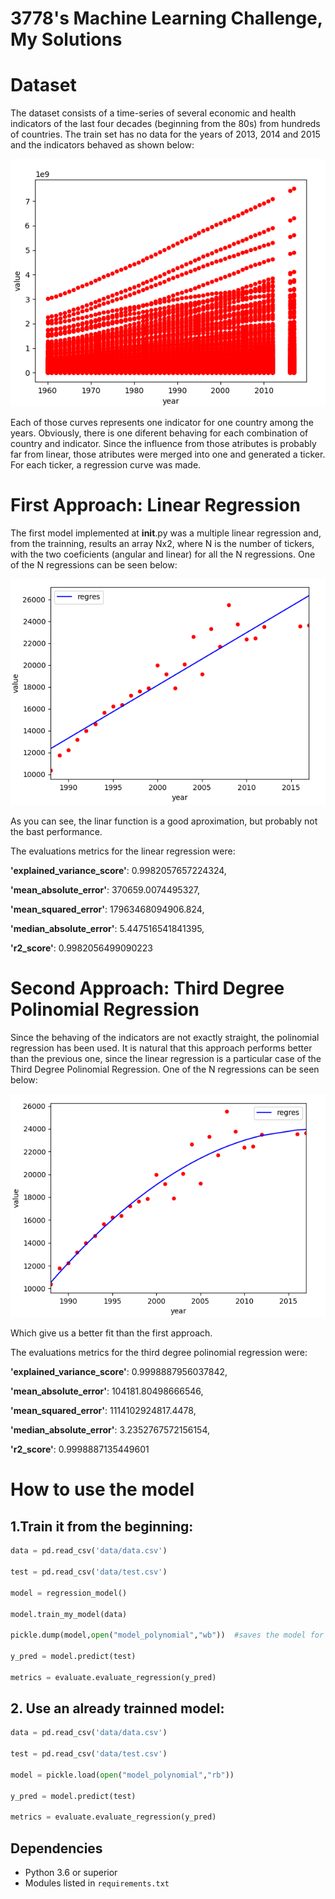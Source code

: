 # 3778's Machine Learning Challenge, My Solutions


# Dataset
  The dataset consists of a time-series of several economic and health indicators of the last four decades (beginning from the 80s) from hundreds of countries. The train set has no data for the years of 2013, 2014 and 2015 and the indicators behaved as shown below:
 
![](/dataset.png)
 
  Each of those curves represents one indicator for one country among the years. Obviously, there is one diferent behaving for each combination of country and indicator. Since the influence from those atributes is probably far from linear, those atributes were merged into one and generated a ticker. For each ticker, a regression curve was made.
  
# First Approach: Linear Regression
  The first model implemented at __init__.py was a multiple linear regression and, from the trainning, results an array Nx2, where N is the number of tickers, with the two coeficients (angular and linear) for all the N regressions. One of the N regressions can be seen below:
  
  ![](/linear_regression.png)
  
  As you can see, the linar function is a good aproximation, but probably not the bast performance.
  
  The evaluations metrics for the linear regression were:
  
  **'explained_variance_score'**: 0.9982057657224324, 
  
  **'mean_absolute_error'**: 370659.0074495327, 
  
  **'mean_squared_error'**: 17963468094906.824, 
  
  **'median_absolute_error'**: 5.447516541841395, 
  
  **'r2_score'**: 0.9982056499090223
  
  
  
# Second Approach: Third Degree Polinomial Regression
  Since the behaving of the indicators are not exactly straight, the polinomial regression has been used. It is natural that this approach performs better than the previous one, since the linear regression is a particular case of the Third Degree Polinomial Regression. One of the N regressions can be seen below:
  
  ![](/polynomial_regression.png)
  
  Which give us a better fit than the first approach.
  
  The evaluations metrics for the third degree polinomial regression were:
  
  **'explained_variance_score'**: 0.9998887956037842, 
  
  **'mean_absolute_error'**: 104181.80498666546,
  
  **'mean_squared_error'**: 1114102924817.4478,
  
  **'median_absolute_error'**: 3.2352767572156154, 
  
  **'r2_score'**: 0.9998887135449601
  
# How to use the model

## 1.Train it from the beginning:

```python
data = pd.read_csv('data/data.csv')

test = pd.read_csv('data/test.csv')

model = regression_model()

model.train_my_model(data)

pickle.dump(model,open("model_polynomial","wb"))  #saves the model for future usage

y_pred = model.predict(test)

metrics = evaluate.evaluate_regression(y_pred)
```

## 2. Use an already trainned model:

```python
data = pd.read_csv('data/data.csv')

test = pd.read_csv('data/test.csv')

model = pickle.load(open("model_polynomial","rb"))

y_pred = model.predict(test)

metrics = evaluate.evaluate_regression(y_pred)
```

## Dependencies
- Python 3.6 or superior
- Modules listed in `requirements.txt`
